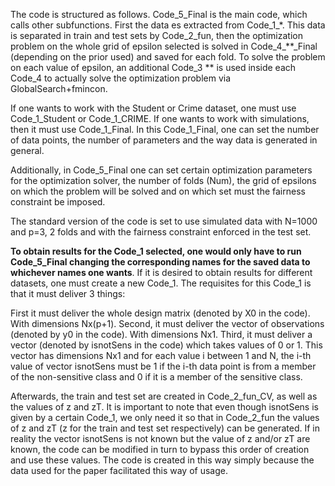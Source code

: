 The code is structured as follows. Code_5_Final is the main code, which calls other subfunctions. First the data es extracted from Code_1_*. This data is separated in train and test sets by Code_2_fun, then the optimization problem
on the whole grid of epsilon selected is solved in Code_4_**_Final (depending on the prior used) and saved for each fold. To solve the problem on each value of epsilon, an additional Code_3 ** is used inside each Code_4 to actually
solve the optimization problem via GlobalSearch+fmincon.

If one wants to work with the Student or Crime dataset, one must use Code_1_Student or Code_1_CRIME. 
If one wants to work with simulations, then it must use Code_1_Final. In this Code_1_Final, one can set the number of data points, the number of parameters and the way data is generated in general.

Additionally, in Code_5_Final one can set certain optimization parameters for the optimization solver, the number of folds (Num), the grid of epsilons on which the problem will be solved and on which set must the fairness constraint be imposed.

The standard version of the code is set to use simulated data with N=1000 and p=3, 2 folds and with the fairness constraint enforced in the test set.

**To obtain results for the Code_1 selected, one would only have to run Code_5_Final changing the corresponding names for the saved data to whichever names one wants**.
If it is desired to obtain results for different datasets, one must create a new Code_1. The requisites for this Code_1 is that it must deliver 3 things:

First it must deliver the whole design matrix (denoted by X0 in the code). With dimensions Nx(p+1). 
Second, it must deliver the vector of observations (denoted by y0 in the code). With dimensions Nx1.
Third, it must deliver a vector (denoted by isnotSens in the code) which takes values of 0 or 1. This vector has dimensions Nx1 and for each value i between 1 and N, the i-th value of vector isnotSens must be 1 if the i-th data point
is from a member of the non-sensitive class and 0 if it is a member of the sensitive class.

Afterwards, the train and test set are created in Code_2_fun_CV, as well as the values of z and zT. It is important to note that even though isnotSens is given by a certain Code_1, we only need it so that in Code_2_fun the values
of z and zT (z for the train and test set respectively) can be generated. If in reality the vector isnotSens is not known but the value of z and/or zT are known, the code can be modified in turn to bypass this order of creation
and use these values. The code is created in this way simply because the data used for the paper facilitated this way of usage.
